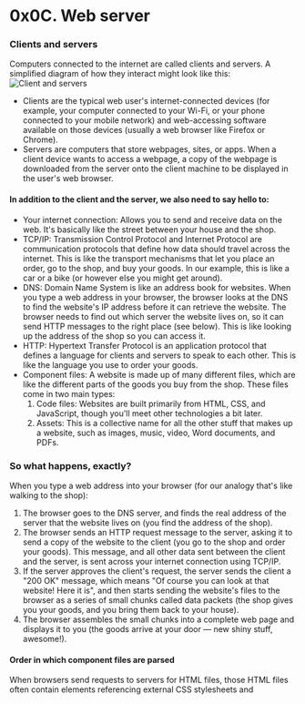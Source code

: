 <html>
<head>
<h1>0x0C. Web server</h1>
</head>
<body>
<h3>Clients and servers</h3>
<p>Computers connected to the internet are called clients and servers. A simplified diagram of how they interact might look like this:
<br>
<img src="https://developer.mozilla.org/en-US/docs/Learn/Getting_started_with_the_web/How_the_Web_works/simple-client-server.png" alt="Client and servers">
<br>
<ul>
<li>Clients are the typical web user's internet-connected devices (for example, your computer connected to your Wi-Fi, or your phone connected to your mobile network) and web-accessing software available on those devices (usually a web browser like Firefox or Chrome).</li>
<li>Servers are computers that store webpages, sites, or apps. When a client device wants to access a webpage, a copy of the webpage is downloaded from the server onto the client machine to be displayed in the user's web browser.</li>
</ul>
<h4>In addition to the client and the server, we also need to say hello to:</h4>
<ul>
<li>Your internet connection: Allows you to send and receive data on the web. It's basically like the street between your house and the shop.</li>
<li>TCP/IP: Transmission Control Protocol and Internet Protocol are communication protocols that define how data should travel across the internet. This is like the transport mechanisms that let you place an order, go to the shop, and buy your goods. In our example, this is like a car or a bike (or however else you might get around).</li>
<li>DNS: Domain Name System is like an address book for websites. When you type a web address in your browser, the browser looks at the DNS to find the website's IP address before it can retrieve the website. The browser needs to find out which server the website lives on, so it can send HTTP messages to the right place (see below). This is like looking up the address of the shop so you can access it.</li>
<li>HTTP: Hypertext Transfer Protocol is an application protocol that defines a language for clients and servers to speak to each other. This is like the language you use to order your goods.</li>
<li>Component files: A website is made up of many different files, which are like the different parts of the goods you buy from the shop. These files come in two main types:
<ol>
<li>Code files: Websites are built primarily from HTML, CSS, and JavaScript, though you'll meet other technologies a bit later.</li>
<li>Assets: This is a collective name for all the other stuff that makes up a website, such as images, music, video, Word documents, and PDFs.</li>
</ol></li>
</ul>
<h3>So what happens, exactly?</h3>
<p>When you type a web address into your browser (for our analogy that's like walking to the shop):
<ol>
<li>The browser goes to the DNS server, and finds the real address of the server that the website lives on (you find the address of the shop).</li>
<li>The browser sends an HTTP request message to the server, asking it to send a copy of the website to the client (you go to the shop and order your goods). This message, and all other data sent between the client and the server, is sent across your internet connection using TCP/IP.</li>
<li>If the server approves the client's request, the server sends the client a "200 OK" message, which means "Of course you can look at that website! Here it is", and then starts sending the website's files to the browser as a series of small chunks called data packets (the shop gives you your goods, and you bring them back to your house).</li>
<li>The browser assembles the small chunks into a complete web page and displays it to you (the goods arrive at your door — new shiny stuff, awesome!).</li>
</ol>
<h4>Order in which component files are parsed</h4>
<p>When browsers send requests to servers for HTML files, those HTML files often contain <link> elements referencing external CSS stylesheets and <script> elements referencing external JavaScript scripts. It's important to know the order in which those files are parsed by the browser as the browser loads the page:
<ul>
<li>The browser parses the HTML file first, and that leads to the browser recognizing any <link>-element references to external CSS stylesheets and any <script>-element references to scripts.</li>
<li>As the browser parses the HTML, it sends requests back to the server for any CSS files it has found from <link> elements, and any JavaScript files it has found from <script> elements, and from those, then parses the CSS and JavaScript.</li>
<li>The browser generates an in-memory DOM tree from the parsed HTML, generates an in-memory CSSOM structure from the parsed CSS, and compiles and executes the parsed JavaScript.</li>
<li>As the browser builds the DOM tree and applies the styles from the CSSOM tree and executes the JavaScript, a visual representation of the page is painted to the screen, and the user sees the page content and can begin to interact with it.</li>
</ul>
<h4>DNS explained</h4>
<p>Real web addresses aren't the nice, memorable strings you type into your address bar to find your favorite websites. They are special numbers that look like this: 192.0.2.172.</p>
<p>This is called an IP address, and it represents a unique location on the web. However, it's not very easy to remember, is it? That's why the Domain Name System was invented. This system uses special servers that match up a web address you type into your browser (like "mozilla.org") to the website's real (IP) address.</p>
<p>Websites can be reached directly via their IP addresses. You can use a DNS lookup tool to find the IP address of a website.</p>
<h5>Packets explained</h5>
<p> when data is sent across the web, it is sent in thousands of small chunks. There are multiple reasons why data is sent in small packets. They are sometimes dropped or corrupted, and it's easier to replace small chunks when this happens. Additionally, the packets can be routed along different paths, making the exchange faster and allowing many different users to download the same website at the same time. If each website was sent as a single big chunk, only one user could download it at a time, which obviously would make the web very inefficient and not much fun to use.</p>
</body>
</html>